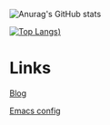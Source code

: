 ![Anurag's GitHub stats](https://github-readme-stats.vercel.app/api?username=erikbackman&show_icons=true&theme=buefy&disable_animations=true)

[![Top Langs](https://github-readme-stats.vercel.app/api/top-langs/?username=erikbackman&hide=javascript,html,css&theme=buefy&disable_animations=true))](https://github.com/anuraghazra/github-readme-stats)

# Links


[Blog](https://erikbackman.github.io/)

[Emacs config](https://github.com/erikbackman/.emacs.d)

<!--
**erikbackman/erikbackman** is a ✨ _special_ ✨ repository because its `README.md` (this file) appears on your GitHub profile.

Here are some ideas to get you started:
- 🔭 I’m currently working on ...
- 🌱 I’m currently learning ...
- 👯 I’m looking to collaborate on ...
- 🤔 I’m looking for help with ...
- 💬 Ask me about ...
- 📫 How to reach me: ...
- 😄 Pronouns: ...
- ⚡ Fun fact: ...
-->
